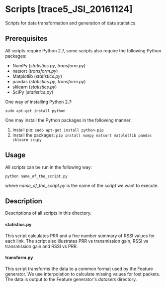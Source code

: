 # Scripts [trace5_JSI_20161124]

Scripts for data transformation and generation of data statistics.

## Prerequisites

All scripts require Python 2.7, some scripts also require the following Python packages:

* NumPy (*statistics.py*, *transform.py*)
* natsort (*transform.py*)
* Matplotlib (*statistics.py*)
* pandas (*statistics.py*, *transform.py*)
* sklearn (*statistics.py*)
* SciPy (*statistics.py*)

One way of installing Python 2.7:

```shell
sudo apt-get install python
```

One may install the Python packages in the following manner:

1. Install pip: `sudo apt-get install python-pip`
2. Install the packages: `pip install numpy natsort matplotlib pandas sklearn scipy`

## Usage

All scripts can be run in the following way:

```shell
python name_of_the_script.py
```

where *name_of_the_script.py* is the name of the script we want to execute.

## Description

Descriptions of all scripts in this directory.

#### statistics.py

This script calculates PRR and a five number summary of RSSI values for each link. The script also illustrates PRR vs transmission gain, RSSI vs transmission gain and RSSI vs PRR.

#### transform.py

This script transforms the data to a common format used by the Feature generator. We use interpolation to calculate missing values for lost packets. The data is output to the Feature generator's *datasets* directory.
